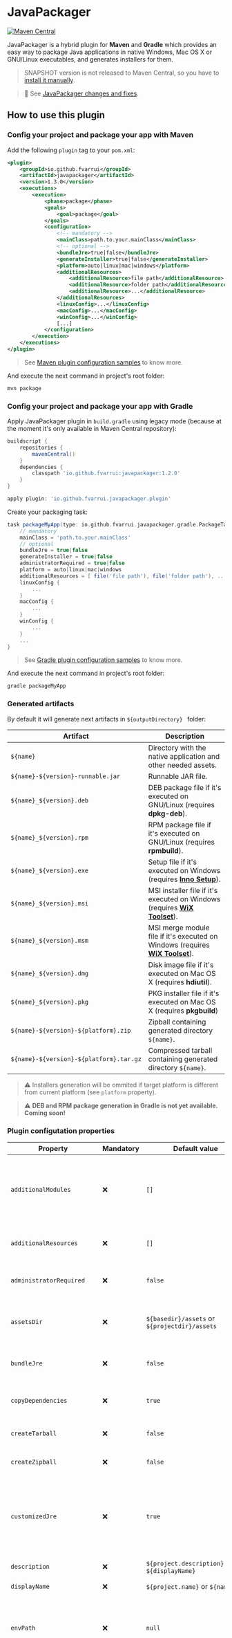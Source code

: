 # JavaPackager

[![Maven Central](https://maven-badges.herokuapp.com/maven-central/io.github.fvarrui/javapackager/badge.svg)](https://maven-badges.herokuapp.com/maven-central/io.github.fvarrui/javapackager)

JavaPackager is a hybrid plugin for **Maven** and **Gradle** which provides an easy way to package Java applications in native Windows, Mac OS X or GNU/Linux executables, and generates installers for them.

> SNAPSHOT version is not released to Maven Central, so you have to [install it manually](#how-to-build-and-install-the-plugin).

> :eyes: See [JavaPackager changes and fixes](https://github.com/fvarrui/JavaPackager/releases).

## How to use this plugin

### Config your project and package your app with Maven

Add the following `plugin` tag to your `pom.xml`:

```xml
<plugin>
	<groupId>io.github.fvarrui</groupId>
	<artifactId>javapackager</artifactId>
	<version>1.3.0</version>
	<executions>
		<execution>
			<phase>package</phase>
			<goals>
				<goal>package</goal>
			</goals>
			<configuration>
				<!-- mandatory -->
				<mainClass>path.to.your.mainClass</mainClass>
				<!-- optional -->
				<bundleJre>true|false</bundleJre>
				<generateInstaller>true|false</generateInstaller>       				<administratorRequired>true|false</administratorRequired>
				<platform>auto|linux|mac|windows</platform>
				<additionalResources>
					<additionalResource>file path</additionalResource>
					<additionalResource>folder path</additionalResource>
					<additionalResource>...</additionalResource>
				</additionalResources>
				<linuxConfig>...</linuxConfig>
				<macConfig>...</macConfig>
				<winConfig>...</winConfig>
				[...]
			</configuration>
		</execution>
	</executions>
</plugin>
```

> See [Maven plugin configuration samples](docs/maven/plugin-configuration-samples.md) to know more.

And execute the next command in project's root folder:

```bash
mvn package
```

### Config your project and package your app with Gradle

Apply JavaPackager plugin in `build.gradle` using legacy mode (because at the moment it's only available in Maven Central repository):

```groovy
buildscript {
	repositories {
		mavenCentral()
	}
	dependencies {
		classpath 'io.github.fvarrui:javapackager:1.2.0'
	}
}

apply plugin: 'io.github.fvarrui.javapackager.plugin'
```

Create your packaging task:

```groovy
task packageMyApp(type: io.github.fvarrui.javapackager.gradle.PackageTask, dependsOn: build) {
	// mandatory
	mainClass = 'path.to.your.mainClass'
	// optional
	bundleJre = true|false
	generateInstaller = true|false
	administratorRequired = true|false
	platform = auto|linux|mac|windows
	additionalResources = [ file('file path'), file('folder path'), ... ]
	linuxConfig {
		...
	}
	macConfig {
		...
	}
	winConfig {
		...
	}
	...
}
```

>  See [Gradle plugin configuration samples](docs/gradle/plugin-configuration-samples.md) to know more.

And execute the next command in project's root folder:

```bash
gradle packageMyApp
```

### Generated artifacts

By default it will generate next artifacts in `${outputDirectory} ` folder:

| Artifact                                | Description                                                  |
| --------------------------------------- | ------------------------------------------------------------ |
| `${name}`                               | Directory with the native application and other needed assets. |
| `${name}-${version}-runnable.jar`       | Runnable JAR file.                                           |
| `${name}_${version}.deb`                | DEB package file if it's executed on GNU/Linux (requires **dpkg-deb**). |
| `${name}_${version}.rpm`                | RPM package file if it's executed on GNU/Linux (requires **rpmbuild**). |
| `${name}_${version}.exe`                | Setup file if it's executed on Windows (requires [**Inno Setup**](http://www.jrsoftware.org/isinfo.php)). |
| `${name}_${version}.msi`                | MSI installer file if it's executed on Windows (requires **[WiX Toolset](https://wixtoolset.org/)**). |
| `${name}_${version}.msm`                | MSI merge module file if it's executed on Windows (requires **[WiX Toolset](https://wixtoolset.org/)**). |
| `${name}_${version}.dmg`                | Disk image file if it's executed on Mac OS X (requires **hdiutil**). |
| `${name}_${version}.pkg`                | PKG installer file if it's executed on Mac OS X (requires **pkgbuild**) |
| `${name}-${version}-${platform}.zip`    | Zipball containing generated directory `${name}`.            |
| `${name}-${version}-${platform}.tar.gz` | Compressed tarball containing generated directory `${name}`. |

>  :warning: Installers generation will be ommited if target platform is different from current platform (see `platform` property).

> :warning: **DEB and RPM package generation in Gradle is not yet available. Coming soon!**

### Plugin configutation properties

| Property                   | Mandatory          | Default value                                                | Description                                                  |
| -------------------------- | ------------------ | ------------------------------------------------------------ | ------------------------------------------------------------ |
| `additionalModules`        | :x:                | `[]`                                                         | Additional modules to the ones identified by `jdeps` or the specified with `modules` property. |
| `additionalResources`      | :x:                | `[]`                                                         | Additional files and folders to include in the bundled app.  |
| `administratorRequired`    | :x:                | `false`                                                      | App will run as administrator (with elevated privileges).    |
| `assetsDir`                | :x:                | `${basedir}/assets` or `${projectdir}/assets`                | Assets location (icons and custom Velocity templates).       |
| `bundleJre`                | :x:                | `false`                                                      | Embeds a customized JRE with the app.                        |
| `copyDependencies`         | :x:                | `true`                                                       | Bundles all dependencies (JAR files) with the app.           |
| `createTarball`            | :x:                | `false`                                                      | Bundles app folder in tarball.                               |
| `createZipball`            | :x:                | `false`                                                      | Bundles app folder in zipball.                               |
| `customizedJre`            | :x:                | `true`                                                       | Generates a customized JRE, including only identified or specified modules. Otherwise, all modules will be included. |
| `description`              | :x:                | `${project.description}` or `${displayName}`                 | Project description.                                         |
| `displayName`              | :x:                | `${project.name}` or `${name}`                               | App name to show.                                            |
| `envPath`                  | :x:                | `null`                                                       | Defines PATH environment variable in GNU/Linux and Mac OS X startup scripts. |
| `extra`                    | :x:                | `null`                                                       | Map with extra properties to be used in customized Velocity templates, accesible through `$info.extra` variable. |
| `generateInstaller`        | :x:                | `true`                                                       | Generates an installer for the app.                          |
| `iconFile`                 | :x:                | `null`                                                       | Path to the app icon file (PNG, XPM, ICO or ICNS). **:warning: Deprecated (see platform specific properties).** |
| `jdkPath`                  | :x:                | `${java.home}`                                               | JDK used to generate a customized JRE. It allows to bundle customized JREs for different platforms. |
| `jreDirectoryName`         | :x:                | `"jre"`                                                      | Bundled JRE directory name.                                  |
| `jrePath`                  | :x:                | `""`                                                         | Path to JRE folder. If specified, it will bundle this JRE with the app, and won't generate a customized JRE. For Java 8 version or least. |
| `licenseFile`              | :x:                | `${project.licenses[0].url}`  or `${basedir}/LICENSE` or `${projectdir}/LICENSE` | Path to project license file.                                |
| `mainClass`                | :heavy_check_mark: | `${exec.mainClass}`                                          | Full path to your app main class.                            |
| `modules`                  | :x:                | `[]`                                                         | Defines modules to customize the bundled JRE. Don't use `jdeps` to get module dependencies. |
| `name`                     | :x:                | `${project.name}` or `${project.artifactId}`                 | App name.                                                    |
| `organizationName`         | :x:                | `${project.organization.name}` or `"ACME"`                   | Organization name.                                           |
| `organizationUrl`          | :x:                | `${project.organization.url}`                                | Organization website URL.                                    |
| `organizationEmail`        | :x:                | `null`                                                       | Organization email.                                          |
| `outputDirectory`          | :x:                | `${project.build.directory}` or `${project.builddir}`        | Output directory (where the artifacts will be generated).    |
| `platform`                 | :x:                | `auto`                                                       | Defines the target platform, which could be different to the execution platform. Possible values:  `auto`, `mac`, `linux`, `windows`. Use `auto`  for using execution platform as target. |
| `runnableJar`              | :x:                | `null`                                                       | Defines your own JAR file to be bundled. If it's ommited, the plugin packages your code in a runnable JAR and bundle it with the app. |
| `url`                      | :x:                | `null`                                                       | App website URL.                                             |
| `useResourcesAsWorkingDir` | :x:                | `true`                                                       | Uses app resources folder as default working directory.      |
| ` version`                 | :x:                | `${project.version}`                                         | Project version.                                             |
| `vmArgs`                   | :x:                | `[]`                                                         | Adds VM arguments.                                           |

> Some default values depends on the used building tool.

**Platform specific properties**

| Property      | Mandatory | Default | Description                                                  |
| ------------- | --------- | ------- | ------------------------------------------------------------ |
| `linuxConfig` | :x:       | `null`  | [GNU/Linux specific properties](docs/linux-specific-properties.md). |
| `macConfig`   | :x:       | `null`  | [Mac OS X specific properties](docs/macosx-specific-properties.md). |
| `winConfig`   | :x:       | `null`  | [Windows specific properties](docs/windows-specific-properties.md). |

> See [**Older documentation**](#older-documentation) for previous versions properties.

> :warning: Be careful when using the `platform` property if your project uses platform dependent libraries, so the libraries of the current platform will be copied, not those required for the target platform. You can solve this problem using `classifiers`. Also, customized JRE and intallers generation will be ommited.

### Plugin assets

Some assets, such as application icons and Velocity templates, could be placed in `${assetsDir}` folder organized by platform.

```
${assetsDir}/
├── linux/
├── mac/
└── windows/
```

#### Icons

If icons are located in `${assetsDir}` folders, it would not be necessary to specify the `iconFile` property:

```
${assetsDir}/
├── linux/
│   ├── ${name}.png     # on GNU/Linux it has to be a PNG file for DEB package
│   └── ${name}.xpm     # and XPM file for RPM package
├── mac/
│   └── ${name}.icns    # on Mac OS X it has to be a ICNS file
└── windows/
    └── ${name}.ico     # on Windows it has to be a ICO file
```

> :warning: If `iconFile` plugin property is not specified and it can't find the correct icon in `${assetsDir}` folder, it will use an [icon by default](https://raw.githubusercontent.com/fvarrui/JavaPackager/master/src/main/resources/linux/default-icon.png) for all platforms.
>

#### Velocity templates

[Velocity](https://velocity.apache.org/engine/2.0/user-guide.html) templates (`.vtl` files) are used to generate some artifacts which have to be bundled with the app.

It is possible to use your own customized templates. You just have to put one of the following templates in the `${assetsDir}` folder organized by platform, and the plugin will use these templates instead of default ones:

```
${assetsDir}/
├── linux/
|   ├── assembly.xml.vtl               # maven-assembly-plugin template to generate ZIP/TGZ bundles for GNU/Linux
|   ├── control.vtl                    # DEB control template
|   ├── desktop.vtl                    # Desktop template
│   └── startup.sh.vtl                 # Startup script template
├── mac/
|   ├── assembly.xml.vtl               # maven-assembly-plugin template to generate ZIP/TGZ bundles for Mac OS X
|   ├── customize-dmg.applescript.vtl  # DMG customization Applescript template
|   ├── Info.plist.vtl                 # Info.plist template
│   └── startup.vtl                    # Startup script template
└── windows/
    ├── assembly.xml.vtl               # maven-assembly-plugin template to generate ZIP/TGZ bundles for Windows
    ├── exe.manifest.vtl               # exe.manifest template
    ├── iss.vtl                        # Inno Setup Script template
    └── wxs.vtl                        # WiX Toolset WXS template
```

> Use [default templates](https://github.com/fvarrui/JavaPackager/tree/master/src/main/resources) as examples.

An object called `info` is passed to all templates with all plugin properties.

## How to build and install the plugin

> Useful to try SNAPSHOT versions.

Execute next commands in BASH (GNU/Linux or macOS) or CMD (Windows):

1. Download source code and change to the project directory:

```bash
git clone https://github.com/fvarrui/JavaPackager.git
cd JavaPackager
```

2. Compile, package and install the plugin in your local repository (ommit `./` on Windows):

```bash
./gradlew publishToMavenLocal
```

## How to release the plugin to Maven Central

Run next command (ommit `./` on Windows):

```bash
./gradlew -Prelease uploadArchives closeAndReleaseRepository
```

> Related [guide](https://nemerosa.ghost.io/2015/07/01/publishing-to-the-maven-central-using-gradle/).

## How to release the plugin to Gradle plugin portal

Only the first time, run next command:

```bash
./gradlew login
```

And then, run (ommit `./` on Windows):

```bash
./gradlew publishPlugins
```

> Related [guide](https://plugins.gradle.org/docs/submit).

## Future features

Check the [TO-DO list](https://github.com/fvarrui/JavaPackager/projects/1#column-7704117) to know the features we plan to add to JavaPackager.

## Older documentation

- [v1.2.0](https://github.com/fvarrui/JavaPackager/blob/v1.2.0/README.md)
- [v1.1.0](https://github.com/fvarrui/JavaPackager/blob/v1.1.0/README.md)
- [v1.0.3](https://github.com/fvarrui/JavaPackager/blob/v1.0.3/README.md)
- [v1.0.2](https://github.com/fvarrui/JavaPackager/blob/v1.0.2/README.md)
- [v1.0.1](https://github.com/fvarrui/JavaPackager/blob/v1.0.1/README.md)
- [v1.0.0](https://github.com/fvarrui/JavaPackager/blob/v1.0.0/README.md)
- [v0.9.7](https://github.com/fvarrui/JavaPackager/blob/v0.9.7/README.md)
- [v0.9.6](https://github.com/fvarrui/JavaPackager/blob/v0.9.6/README.md)
- [v0.9.5](https://github.com/fvarrui/JavaPackager/blob/v0.9.5/README.md)
- [v0.9.4](https://github.com/fvarrui/JavaPackager/blob/v0.9.4/README.md)
- [v0.9.3](https://github.com/fvarrui/JavaPackager/blob/v0.9.3/README.md)
- [v0.9.1](https://github.com/fvarrui/JavaPackager/blob/v0.9.1/README.md)
- [v0.9.0](https://github.com/fvarrui/JavaPackager/blob/v0.9.0/README.md)
